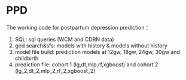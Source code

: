# PPD
The working code for postpartum depression prediction：
1. SQL: sql queries (WCM and CDRN data)
2. gird search&sfs: models with history & models without history
3. model file build: prediction models at 12gw, 18gw, 24gw, 30gw and childbirth
4. prediction file: cohort 1 (lg,dt,mlp,rf,xgboost) and cohort 2 (lg_2,dt_2,mlp_2,rf_2,xgboost_2)
